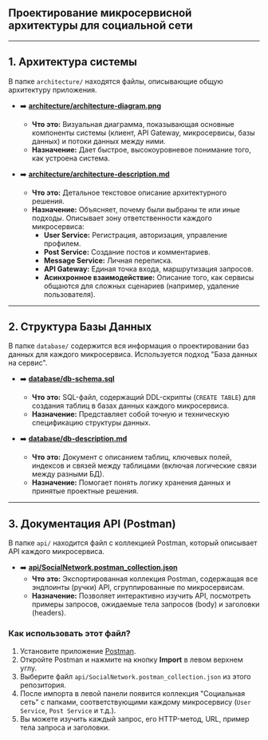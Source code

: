## Проектирование микросервисной архитектуры для социальной сети ##


---

## 1. Архитектура системы

В папке `architecture/` находятся файлы, описывающие общую архитектуру приложения.

*   ➡️ **[architecture/architecture-diagram.png](architecture/architecture-diagram.png)**
    *   **Что это:** Визуальная диаграмма, показывающая основные компоненты системы (клиент, API Gateway, микросервисы, базы данных) и потоки данных между ними.
    *   **Назначение:** Дает быстрое, высокоуровневое понимание того, как устроена система.

*   ➡️ **[architecture/architecture-description.md](architecture/architecture-description.md)**
    *   **Что это:** Детальное текстовое описание архитектурного решения.
    *   **Назначение:** Объясняет, почему были выбраны те или иные подходы. Описывает зону ответственности каждого микросервиса:
        *   **User Service:** Регистрация, авторизация, управление профилем.
        *   **Post Service:** Создание постов и комментариев.
        *   **Message Service:** Личная переписка.
        *   **API Gateway:** Единая точка входа, маршрутизация запросов.
        *   **Асинхронное взаимодействие:** Описание того, как сервисы общаются для сложных сценариев (например, удаление пользователя).

---

## 2. Структура Базы Данных

В папке `database/` содержится вся информация о проектировании баз данных для каждого микросервиса. Используется подход "База данных на сервис".

*   ➡️ **[database/db-schema.sql](database/db-schema.sql)**
    *   **Что это:** SQL-файл, содержащий DDL-скрипты (`CREATE TABLE`) для создания таблиц в базах данных каждого микросервиса.
    *   **Назначение:** Представляет собой точную и техническую спецификацию структуры данных.

*   ➡️ **[database/db-description.md](database/db-description.md)**
    *   **Что это:** Документ с описанием таблиц, ключевых полей, индексов и связей между таблицами (включая логические связи между разными БД).
    *   **Назначение:** Помогает понять логику хранения данных и принятые проектные решения.

---

## 3. Документация API (Postman)

В папке `api/` находится файл с коллекцией Postman, который описывает API каждого микросервиса.

*   ➡️ **[api/SocialNetwork.postman_collection.json](api/SocialNetwork.postman_collection.json)**
    *   **Что это:** Экспортированная коллекция Postman, содержащая все эндпоинты (ручки) API, сгруппированные по микросервисам.
    *   **Назначение:** Позволяет интерактивно изучить API, посмотреть примеры запросов, ожидаемые тела запросов (body) и заголовки (headers).

### Как использовать этот файл?

1.  Установите приложение [Postman](https://www.postman.com/downloads/).
2.  Откройте Postman и нажмите на кнопку **Import** в левом верхнем углу.
3.  Выберите файл `api/SocialNetwork.postman_collection.json` из этого репозитория.
4.  После импорта в левой панели появится коллекция "Социальная сеть" с папками, соответствующими каждому микросервису (`User Service`, `Post Service` и т.д.).
5.  Вы можете изучить каждый запрос, его HTTP-метод, URL, пример тела запроса и заголовки.